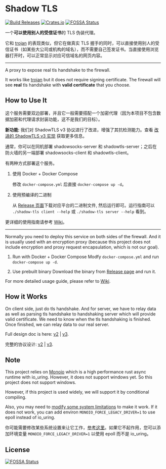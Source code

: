 # Shadow TLS

[![Build Releases](https://github.com/ihciah/shadow-tls/actions/workflows/build-release.yml/badge.svg)](https://github.com/ihciah/shadow-tls/releases)
[![Crates.io](https://img.shields.io/crates/v/shadow-tls.svg)](https://crates.io/crates/shadow-tls)
[![FOSSA Status](https://app.fossa.com/api/projects/git%2Bgithub.com%2Fihciah%2Fshadow-tls.svg?type=shield)](https://app.fossa.com/projects/git%2Bgithub.com%2Fihciah%2Fshadow-tls?ref=badge_shield)

一个**可以使用别人的受信证书**的 TLS 伪装代理。

它和 [trojan](https://github.com/trojan-gfw/trojan) 的表现类似，但它在做真实 TLS
握手的同时，可以直接使用别人的受信证书（如某些大公司或机构的域名），而不需要自己签发证书。当直接使用浏览器打开时，可以正常显示对应可信域名的网页内容。

---

A proxy to expose real tls handshake to the firewall.

It works like [trojan](https://github.com/trojan-gfw/trojan) but it does not
require signing certificate. The firewall will see **real** tls handshake with
**valid certificate** that you choose.

## How to Use It

这个服务需要双边部署，并且它一般需要搭配一个加密代理（因为本项目不包含数据加密和代理请求封装功能，这不是我们的目标）。

**新功能**: 我们对 ShadowTLS v3 协议进行了改进，增强了其抗检测能力。查看
[改进的 ShadowTLS v3 实现](docs/improved-v3.md) 获取更多信息。

通常，你可以在同机部署 shadowsocks-server 和
shadowtls-server；之后在防火墙的另一端部署 shadowsocks-client 和
shadowtls-client。

有两种方式部署这个服务。

1. 使用 Docker + Docker Compose

   修改 `docker-compose.yml` 后直接 `docker-compose up -d`。
2. 使用预编译的二进制

   从
   [Release 页面](https://github.com/ihciah/shadow-tls/releases)下载对应平台的二进制文件,
   然后运行即可。运行指南可以 `./shadow-tls client --help` 或
   `./shadow-tls server --help` 看到。

更详细的使用指南请参考
[Wiki](https://github.com/ihciah/shadow-tls/wiki/How-to-Run)。

---

Normally you need to deploy this service on both sides of the firewall. And it
is usually used with an encryption proxy (because this project does not include
encryption and proxy request encapsulation, which is not our goal).

1. Run with Docker + Docker Compose Modfy `docker-compose.yml` and run
   `docker-compose up -d`.

2. Use prebuilt binary Download the binary from
   [Release page](https://github.com/ihciah/shadow-tls/releases) and run it.

For more detailed usage guide, please refer to
[Wiki](https://github.com/ihciah/shadow-tls/wiki/How-to-Run).

## How it Works

On client side, just do tls handshake. And for server, we have to relay data as
well as parsing tls handshake to handshaking server which will provide valid
certificate. We need to know when the tls handshaking is finished. Once
finished, we can relay data to our real server.

Full design doc is here: [v2](./docs/protocol-en.md) |
[v3](./docs/protocol-v3-en.md).

完整的协议设计: [v2](./docs/protocol-zh.md) | [v3](./docs/protocol-v3-zh.md).

## Note

This project relies on [Monoio](https://github.com/bytedance/monoio) which is a
high performance rust async runtime with io_uring. However, it does not support
windows yet. So this project does not support windows.

However, if this project is used widely, we will support it by conditional
compiling.

Also, you may need to
[modify some system limitations](https://github.com/bytedance/monoio/blob/master/docs/en/memlock.md)
to make it work. If it does not work, you can add environ
`MONOIO_FORCE_LEGACY_DRIVER=1` to use epoll instead of io_uring.

你可能需要修改某些系统设置来让它工作，[参考这里](https://github.com/bytedance/monoio/blob/master/docs/en/memlock.md)。如果它不起作用，您可以添加环境变量
`MONOIO_FORCE_LEGACY_DRIVER=1` 以使用 epoll 而不是 io_uring。

## License

[![FOSSA Status](https://app.fossa.com/api/projects/git%2Bgithub.com%2Fihciah%2Fshadow-tls.svg?type=large)](https://app.fossa.com/projects/git%2Bgithub.com%2Fihciah%2Fshadow-tls?ref=badge_large)
